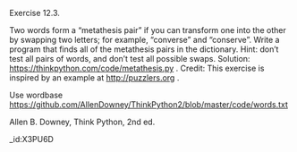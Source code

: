 Exercise 12.3.

Two words form a “metathesis pair” if you can transform one into the other by swapping two letters; for example, “converse” and “conserve”. Write a program that finds all of the metathesis pairs in the dictionary. Hint: don’t test all pairs of words, and don’t test all possible swaps. Solution: https://thinkpython.com/code/metathesis.py . Credit: This exercise is inspired by an example at http://puzzlers.org .

Use wordbase https://github.com/AllenDowney/ThinkPython2/blob/master/code/words.txt

Allen B. Downey, Think Python, 2nd ed.

_id:X3PU6D